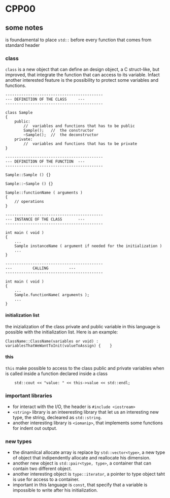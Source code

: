 # CPP00
## some notes
is foundamental to place `std::` before every function that comes from standard header
### class
`class` is a new object that can define an design object, a C struct-like, but improved, that integrate the function that can access to its variable. Infact another interested feature is the possibility to protect some variables and functions.
```
-------------------------------------------
---	DEFINITION OF THE CLASS		---
-------------------------------------------

class Sample
{
	public:
		//	variables and functions that has to be public
		Sample();	//	the constructor
		~Sample();	//	the deconstructor
	private:
		//	variables and functions that has to be private
}

-------------------------------------------
---	DEFINITION OF THE FUNCTION	---
-------------------------------------------

Sample::Sample () {}

Sample::~Sample () {}

Sample::functionName ( arguments )
{
	// operations
}

-------------------------------------------
---	INSTANCE OF THE CLASS		---
-------------------------------------------

int main ( void )
{
	...
	Sample instanceName ( argument if needed for the initialization )
	...
}

-------------------------------------------
--- 		CALLING			---
-------------------------------------------

int main ( void )
{
	...
	Sample.functionName( arguments );
	...
}
```

#### initialization list
the inizialization of the class private and public variable in this language is possible with the initialization list. Here is an example:
```
ClassName::ClassName(variables or void) : variablesThatWeWantToInit(valueToAssign) {	}
```

#### this
`this` make possible to access to the class public and private variables when is called inside a function declared inside a class
```
	std::cout << "value: " << this->value << std::endl;
```

### important libraries
- for interact with the I/O, the header is `#include <iostream>`
- `<string>` library is an inteeresting library that let us an interesting new type, the string, decleared as `std::string`.
- another interesting library is `<iomanip>`, that implements some functions for indent out output.

### new types
- the dinamilcal allocate array is replace by `std::vector<type>`, a new type of object that indipendently allocate and reallocate his dimension.
- another new object is `std::pair<type, type>`, a container that can contain two different object.
- another interesting object is `type::iterator`, a pointer to type object taht is use for access to a container.
- important in this language is `const`, that specify that a variable is impossible to write after his initialization.
